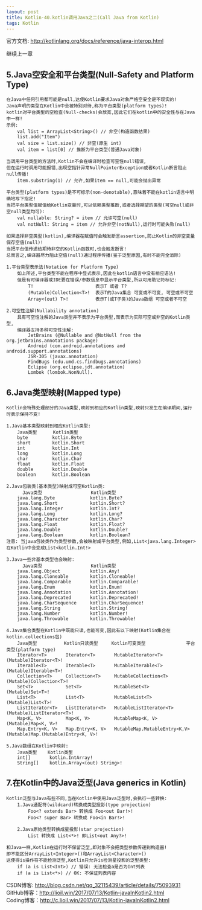 ```yaml
---
layout: post
title: Kotlin-40.kotlin调用Java之二(Call Java from Kotlin)
tags: Kotlin
---
```

官方文档: http://kotlinlang.org/docs/reference/java-interop.html

继续上一章

## 5.Java空安全和平台类型(Null-Safety and Platform Type)
    在Java中任何引用都可能是null,这使Kotlin要求Java对象严格空安全是不现实的!
    Java声明的类型在Kotlin中会被特别对待,称为平台类型(platform types)!
    kotlin对平台类型的空检查(Null-checks)会放宽,因此它们在kotlin中的安全性与在Java中一样!
    示例:
        val list = ArrayList<String>() // 非空(构造函数结果)
        list.add("Item")
        val size = list.size() // 非空(原生 int)
        val item = list[0] // 推断为平台类型(普通Java对象)

    当调用平台类型的方法时,Kotlin不会在编译时检查可空性null错误, 
    但在运行时调用可能报错,出现空指针异常NullPointerException或者Kotlin断言阻止null传播!
        item.substring(1) // 允许,如果item == null,可能会抛出异常

    平台类型(platform types)是不可标示(non-denotable),意味着不能在kotlin语言中明确地写下指定!
    当把平台类型值赋值给Kotlin变量时,可以依赖类型推断,或者选择期望的类型(可空null或非空null类型均可):
        val nullable: String? = item // 允许可空(null)
        val notNull: String = item // 允许非空(notNull),运行时可能失败(null)

    如果选择非空类型(kotlin),编译器在赋值时会触发断言assertion,防止Kotlin的非空变量保存空值(null)!
    当把平台值传递给期待非空的Kotlin函数时,也会触发断言!
    总而言之,编译器尽力阻止空值(null)通过程序传播(鉴于泛型原因,有时不能完全消除)

    1.平台类型表示法(Notation for Platform Type)
        如上所述,平台类型不能在程序中显式表示,因此在kotlin语言中没有相应语法! 
        但是有时编译器或IDE要在错误/参数信息中显示平台类型,所以可用助记符标记:
            T!                       表示T 或者 T?
            (Mutable)Collection<T>!  表示T的Java集合 可变或不可变, 可空或不可空
            Array<(out) T>!          表示T(或T子类)的Java数组 可空或者不可空

    2.可空性注解(Nullability annotation)
        具有可空性注解的Java类型并不表示为平台类型,而表示为实际可空或非空的Kotlin类型,
        编译器支持多种可空性注解:
            JetBrains (@Nullable and @NotNull from the org.jetbrains.annotations package)
            Android (com.android.annotations and android.support.annotations)
            JSR-305 (javax.annotation)
            FindBugs (edu.umd.cs.findbugs.annotations)
            Eclipse (org.eclipse.jdt.annotation)
            Lombok (lombok.NonNull).

## 6.Java类型映射(Mapped type)
    Kotlin会特殊处理部分的Java类型,映射到相应的Kotlin类型,映射只发生在编译期间,运行时表示保持不变!

    1.Java基本类型映射到相应Kotlin类型:
        Java类型      Kotlin类型
        byte         kotlin.Byte
        short        kotlin.Short
        int          kotlin.Int
        long         kotlin.Long
        char         kotlin.Char
        float        kotlin.Float
        double       kotlin.Double
        boolean      kotlin.Boolean

    2.Java包装类(基本类型)映射成可空Kotlin类:
          Java类型                  Kotlin类型
        java.lang.Byte             kotlin.Byte?
        java.lang.Short            kotlin.Short?
        java.lang.Integer	       kotlin.Int?
        java.lang.Long             kotlin.Long?
        java.lang.Character	       kotlin.Char?
        java.lang.Float            kotlin.Float?
        java.lang.Double	       kotlin.Double?
        java.lang.Boolean	       kotlin.Boolean?
    注意: 当java包装类作为类型参数,会被映射成平台类型,例如,List<java.lang.Integer>在Kotlin中会变成List<kotlin.Int!>

    3.Java一些非基本类型也会映射:
          Java类型                  Kotlin类型
        java.lang.Object	       kotlin.Any!
        java.lang.Cloneable	       kotlin.Cloneable!
        java.lang.Comparable       kotlin.Comparable!
        java.lang.Enum             kotlin.Enum!
        java.lang.Annotation       kotlin.Annotation!
        java.lang.Deprecated       kotlin.Deprecated!
        java.lang.CharSequence     kotlin.CharSequence!
        java.lang.String	       kotlin.String!
        java.lang.Number	       kotlin.Number!
        java.lang.Throwable	       kotlin.Throwable!

    4.Java集合类型在Kotlin中既能只读,也能可变,因此有以下映射(Kotlin集合在kotlin.collections包)    
        Java类型          Kotlin只读类型     Kotlin可变类型               平台类型(platform type)
        Iterator<T>       Iterator<T>       MutableIterator<T>           (Mutable)Iterator<T>!
        Iterable<T>       Iterable<T>       MutableIterable<T>           (Mutable)Iterable<T>!
        Collection<T>     Collection<T>     MutableCollection<T>         (Mutable)Collection<T>!
        Set<T>            Set<T>            MutableSet<T>                (Mutable)Set<T>!
        List<T>           List<T>           MutableList<T>               (Mutable)List<T>!
        ListIterator<T>   ListIterator<T>   MutableListIterator<T>       (Mutable)ListIterator<T>!
        Map<K, V>         Map<K, V>         MutableMap<K, V>             (Mutable)Map<K, V>!
        Map.Entry<K, V>   Map.Entry<K, V>   MutableMap.MutableEntry<K,V> (Mutable)Map.(Mutable)Entry<K, V>!

    5.Java数组在Kotlin中映射:
        Java类型    Kotlin类型
        int[]       kotlin.IntArray!
        String[]    kotlin.Array<(out) String>!
    
## 7.在Kotlin中的Java泛型(Java generics in Kotlin)
    Kotlin泛型与Java有些不同,当在Kotlin中使用Java泛型时,会执行一些转换:
        1.Java通配符(wildcard)转换成类型投影(type projection)
            Foo<? extends Bar> 转换成 Foo<out Bar!>!
            Foo<? super Bar> 转换成 Foo<in Bar!>!

        2.Java原始类型转换成星投影(star projection)
            List 转换成 List<*>! 即List<out Any?>!

    和Java一样,Kotlin在运行时不保留泛型,即对象不会把类型参数传递到构造器!
    即不能区分ArrayList<Integer>()和ArrayList<Character>() 
    这使得is操作符不能检测泛型,Kotlin只允许is检测星投影的泛型类型:
        if (a is List<Int>) // 错误: 无法检查a是否为Int列表       
        if (a is List<*>) // OK: 不保证列表内容

CSDN博客: http://blog.csdn.net/qq_32115439/article/details/75093931   
GitHub博客：http://lioil.win/2017/07/13/Kotlin-javaInKotlin2.html   
Coding博客：http://c.lioil.win/2017/07/13/Kotlin-javaInKotlin2.html